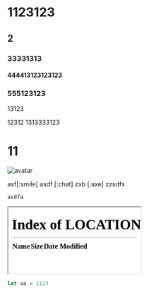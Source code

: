 # 1123123
## 2
### 33331313
#### 444413123123123
### 555123123

13123

12312
1313333123

# 11
![avatar](mds_sucai/web/sample.png)

asf[:smile] asdf [:chat] zxb [:axe] zzsdfs

```zbb
asdfa
```

<iframe src="/#/block-web/Web/data22"></iframe>


```javascript
let aa = 1123
```
